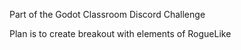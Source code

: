 Part of the Godot Classroom Discord Challenge 

Plan is to create breakout with elements of RogueLike 
